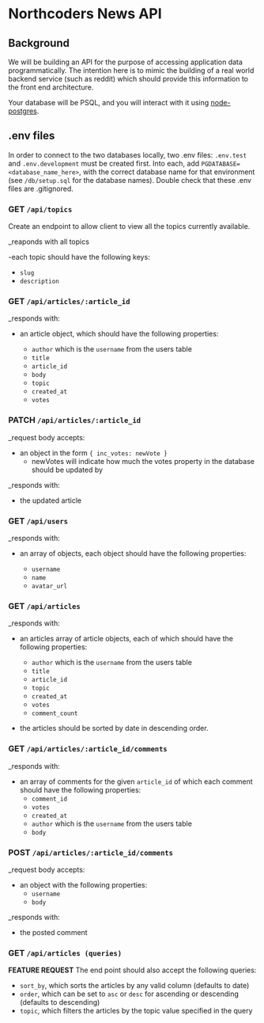 # Northcoders News API

## Background

We will be building an API for the purpose of accessing application data programmatically. The intention here is to mimic the building of a real world backend service (such as reddit) which should provide this information to the front end architecture.

Your database will be PSQL, and you will interact with it using [node-postgres](https://node-postgres.com/).

## .env files

In order to connect to the two databases locally, two .env files: `.env.test` and `.env.development` must be created first. Into each, add `PGDATABASE=<database_name_here>`, with the correct database name for that environment (see `/db/setup.sql` for the database names). Double check that these .env files are .gitignored.


### **GET** `/api/topics`

Create an endpoint to allow client to view all the topics currently available.

_reaponds with all topics

-each topic should have the following keys:

  - `slug`
  - `description`

### **GET** `/api/articles/:article_id`

_responds with:

- an article object, which should have the following properties:

  - `author` which is the `username` from the users table
  - `title`
  - `article_id`
  - `body`
  - `topic`
  - `created_at`
  - `votes`

### **PATCH** `/api/articles/:article_id`

_request body accepts:

- an object in the form `{ inc_votes: newVote }`
  - newVotes will indicate how much the votes property in the database should be updated by

_responds with:

- the updated article

### **GET** `/api/users`

_responds with:

- an array of objects, each object should have the following properties:

  - `username`
  - `name`
  - `avatar_url`

### **GET** `/api/articles`

_responds with:

- an articles array of article objects, each of which should have the following properties:
  - `author` which is the `username` from the users table
  - `title`
  - `article_id`
  - `topic`
  - `created_at`
  - `votes`
  - `comment_count` 

- the articles should be sorted by date in descending order.

### **GET** `/api/articles/:article_id/comments`

_responds with:

- an array of comments for the given `article_id` of which each comment should have the following properties:
  - `comment_id`
  - `votes`
  - `created_at`
  - `author` which is the `username` from the users table
  - `body`

### **POST** `/api/articles/:article_id/comments`

_request body accepts:

- an object with the following properties:
  - `username`
  - `body`
  
_responds with:

- the posted comment

### **GET** `/api/articles (queries)`

**FEATURE REQUEST**
The end point should also accept the following queries:

- `sort_by`, which sorts the articles by any valid column (defaults to date)
- `order`, which can be set to `asc` or `desc` for ascending or descending (defaults to descending)
- `topic`, which filters the articles by the topic value specified in the query
